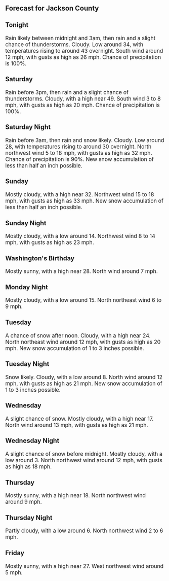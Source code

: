 <div>
   <h2>Forecast for Jackson County</h2>
   <p>
      <div style="font-size:120%">
         <h3>Tonight</h3>Rain likely between midnight and 3am, then rain and a slight chance of thunderstorms. Cloudy. Low around 34, with temperatures
         rising to around 43 overnight. South wind around 12 mph, with gusts as high as 26 mph. Chance of precipitation is 100%.<br></div>
   </p>
   <p>
      <div style="font-size:120%">
         <h3>Saturday</h3>Rain before 3pm, then rain and a slight chance of thunderstorms. Cloudy, with a high near 49. South wind 3 to 8 mph, with
         gusts as high as 20 mph. Chance of precipitation is 100%.<br></div>
   </p>
   <p>
      <div style="font-size:120%">
         <h3>Saturday Night</h3>Rain before 3am, then rain and snow likely. Cloudy. Low around 28, with temperatures rising to around 30 overnight. North
         northwest wind 5 to 18 mph, with gusts as high as 32 mph. Chance of precipitation is 90%. New snow accumulation of less than
         half an inch possible.<br></div>
   </p>
   <p>
      <div style="font-size:120%">
         <h3>Sunday</h3>Mostly cloudy, with a high near 32. Northwest wind 15 to 18 mph, with gusts as high as 33 mph. New snow accumulation of less
         than half an inch possible.<br></div>
   </p>
   <p>
      <div style="font-size:120%">
         <h3>Sunday Night</h3>Mostly cloudy, with a low around 14. Northwest wind 8 to 14 mph, with gusts as high as 23 mph.<br></div>
   </p>
   <p>
      <div style="font-size:120%">
         <h3>Washington's Birthday</h3>Mostly sunny, with a high near 28. North wind around 7 mph.<br></div>
   </p>
   <p>
      <div style="font-size:120%">
         <h3>Monday Night</h3>Mostly cloudy, with a low around 15. North northeast wind 6 to 9 mph.<br></div>
   </p>
   <p>
      <div style="font-size:120%">
         <h3>Tuesday</h3>A chance of snow after noon. Cloudy, with a high near 24. North northeast wind around 12 mph, with gusts as high as 20 mph.
         New snow accumulation of 1 to 3 inches possible.<br></div>
   </p>
   <p>
      <div style="font-size:120%">
         <h3>Tuesday Night</h3>Snow likely. Cloudy, with a low around 8. North wind around 12 mph, with gusts as high as 21 mph. New snow accumulation of
         1 to 3 inches possible.<br></div>
   </p>
   <p>
      <div style="font-size:120%">
         <h3>Wednesday</h3>A slight chance of snow. Mostly cloudy, with a high near 17. North wind around 13 mph, with gusts as high as 21 mph.<br></div>
   </p>
   <p>
      <div style="font-size:120%">
         <h3>Wednesday Night</h3>A slight chance of snow before midnight. Mostly cloudy, with a low around 3. North northwest wind around 12 mph, with gusts
         as high as 18 mph.<br></div>
   </p>
   <p>
      <div style="font-size:120%">
         <h3>Thursday</h3>Mostly sunny, with a high near 18. North northwest wind around 9 mph.<br></div>
   </p>
   <p>
      <div style="font-size:120%">
         <h3>Thursday Night</h3>Partly cloudy, with a low around 6. North northwest wind 2 to 6 mph.<br></div>
   </p>
   <p>
      <div style="font-size:120%">
         <h3>Friday</h3>Mostly sunny, with a high near 27. West northwest wind around 5 mph.<br></div>
   </p>
</div>